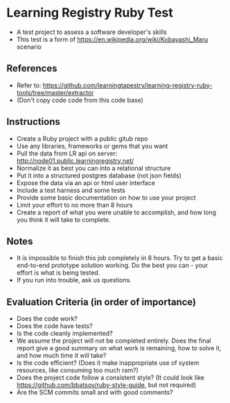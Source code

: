 # Learning Registry Ruby Test
* A test project to assess a software developer's skills
* This test is a form of https://en.wikipedia.org/wiki/Kobayashi_Maru scenario

## References
* Refer to: https://github.com/learningtapestry/learning-registry-ruby-tools/tree/master/extractor
* (Don't copy code code from this code base)

## Instructions
* Create a Ruby project with a public gitub repo
* Use any libraries, frameworks or gems that you want
* Pull the data from LR api on server: http://node01.public.learningregistry.net/
* Normalize it as best you can into a relational structure
* Put it into a structured postgres database (not json fields)
* Expose the data via an api or html user interface
* Include a test harness and some tests
* Provide some basic documentation on how to use your project
* Limit your effort to no more than 8 hours
* Create a report of what you were unable to accomplish, and how long you think it will take to complete.

## Notes
* It is impossible to finish this job completely in 8 hours. Try to get a basic end-to-end prototype solution working. Do the best you can - your effort is what is being tested.
* If you run into trouble, ask us questions.

## Evaluation Criteria (in order of importance)
* Does the code work?
* Does the code have tests?
* Is the code cleanly implemented?
* We assume the project will not be completed entirely. Does the final report give a good summary on what work is remaining, how to solve it, and how much time it will take?
* Is the code efficient? (Does it make inappropriate use of system resources, like consuming too much ram?)
* Does the project code follow a consistent style? (It could look like https://github.com/bbatsov/ruby-style-guide, but not required)
* Are the SCM commits small and with good comments?
